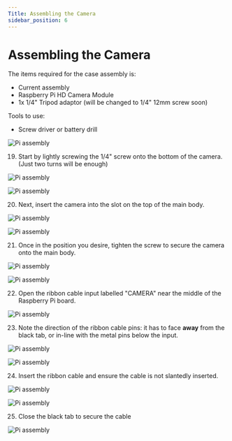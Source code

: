 ```yaml
---
Title: Assembling the Camera
sidebar_position: 6
---
```


# Assembling the Camera

The items required for the case assembly is:

- Current assembly
- Raspberry Pi HD Camera Module
- 1x 1/4" Tripod adaptor (will be changed to 1/4" 12mm screw soon)

Tools to use:

- Screw driver or battery drill

![Pi assembly](../../../static/img/assembly/cam1.png)

19. Start by lightly screwing the 1/4" screw onto the bottom of the camera. (Just two turns will be enough)

![Pi assembly](../../../static/img/assembly/cam2.png)

![Pi assembly](../../../static/img/assembly/cam3.png)

20. Next, insert the camera into the slot on the top of the main body.

![Pi assembly](../../../static/img/assembly/cam4.png)

![Pi assembly](../../../static/img/assembly/cam5.png)

21. Once in the position you desire, tighten the screw to secure the camera onto the main body.

![Pi assembly](../../../static/img/assembly/cam6.png)

![Pi assembly](../../../static/img/assembly/cam7.png)

22. Open the ribbon cable input labelled "CAMERA" near the middle of the Raspberry Pi board.

![Pi assembly](../../../static/img/assembly/cam8.png)

23. Note the direction of the ribbon cable pins: it has to face **away** from the black tab, or in-line with the metal pins below the input.

![Pi assembly](../../../static/img/assembly/cam9.png)

![Pi assembly](../../../static/img/assembly/cam10.png)

24. Insert the ribbon cable and ensure the cable is not slantedly inserted.

![Pi assembly](../../../static/img/assembly/cam11.png)

![Pi assembly](../../../static/img/assembly/cam12.png)

25. Close the black tab to secure the cable

![Pi assembly](../../../static/img/assembly/cam13.png)
